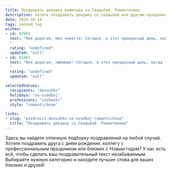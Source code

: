 ```yaml
---
title: Поздравить девушку инженера со Свадьбой. Романтичное
description: Хотите поздравить девушку со Свадьбой или другим праздником? Наш ИИ создаст незабываемое поздравление, а вы обязательно выделитесь среди других.  
date: 2024-10-14
tags: second tag
wishes:
- id: 92903
  text: "Моя дорогая, моя невеста! Сегодня, в этот прекрасный день, когда два сердца сливаются в одно, я хочу поздравить тебя с нашей свадьбой!  Ты – удивительная женщина, невероятно умная и талантливая инженер,  но больше всего я ценю в тебе твою нежность, доброту и светлую душу.  Пусть наша совместная жизнь будет таким же  прочным и надежным сооружением, как самые лучшие творения твоих способных рук,  наполненным любовью, счастьем и безграничным взаимопониманием.  Я люблю тебя!
  "
  rating: "undefined"
  updated: "null"
- id: 91867
  text: "Моя дорогая, любимая! Сегодня, в этот прекрасный день, когда ты становишься моей женой, я хочу сказать тебе, что ты — самый удивительный инженер в моей жизни. Твой ум, твоё сердце, твоё стремление к совершенству — всё это восхищает меня и делает нашу любовь ещё крепче.  Пусть наша совместная жизнь будет таким же невероятным проектом, полным счастья, радости и взаимной поддержки! Я люблю тебя!
  "
  rating: "undefined"
  updated: "null"

selectedValues:
  recipients: "devushku"
  holidays: "so-svadboj"
  professions: "inzhener"
  style: "romantichnoe"

links:
- slug: "pozdravit-devushku-so-svadboj-romantichnoe"
  title: "Поздравить девушку со Свадьбой. Романтичное"
---
```


Здесь вы найдете отличную подборку поздравлений на любой случай. 
Хотите поздравить друга с днём рождения, коллегу с профессиональным праздником или близких с Новым годом? У нас есть всё, чтобы сделать ваш поздравительный текст незабываемым. Выбирайте нужную категорию и находите лучшие слова для ваших близких и друзей!
